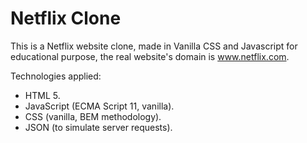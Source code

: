 # Netflix Clone

This is a Netflix website clone, made in Vanilla CSS and Javascript for educational purpose, the real website's domain is www.netflix.com.

Technologies applied:

- HTML 5.
- JavaScript (ECMA Script 11, vanilla).
- CSS (vanilla, BEM methodology).
- JSON (to simulate server requests).
